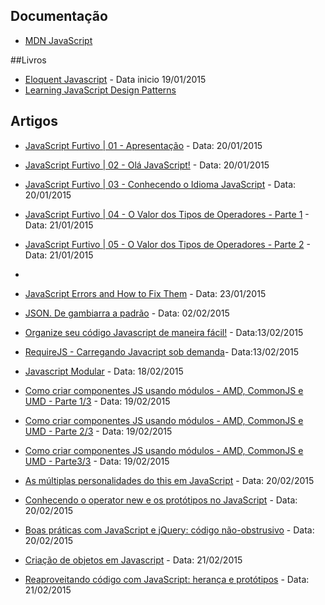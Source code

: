 ## Documentação
 - [MDN JavaScript](https://developer.mozilla.org/pt-BR/docs/Web/JavaScript)

##Livros
 - [Eloquent Javascript](http://eloquentjavascript.net/) - Data inicio 19/01/2015 
 - [Learning JavaScript Design Patterns](http://addyosmani.com/resources/essentialjsdesignpatterns/book/#introduction)

 
## Artigos

 - [JavaScript Furtivo | 01 - Apresentação](http://ericdouglas.github.io/2014/04/08/10-javascript-furtivo-apresentacao/) - Data: 20/01/2015
 - [JavaScript Furtivo | 02 - Olá JavaScript!](http://ericdouglas.github.io/2014/04/08/11-javascript-furtivo-ola-javascript/) -  Data: 20/01/2015
 - [JavaScript Furtivo | 03 - Conhecendo o Idioma JavaScript](http://ericdouglas.github.io/2014/04/08/12-javascript-furtivo-conhecendo-o-idioma-javascript/) - Data: 20/01/2015
 - [JavaScript Furtivo | 04 - O Valor dos Tipos de Operadores - Parte 1](http://ericdouglas.github.io/2014/04/19/14-javascript-furtivo-o-valor-dos-tipos-de-operadores-parte-02/) - Data: 21/01/2015
 - [JavaScript Furtivo | 05 - O Valor dos Tipos de Operadores - Parte 2](http://ericdouglas.github.io/2014/04/19/14-javascript-furtivo-o-valor-dos-tipos-de-operadores-parte-02/#valores-booleanos) - Data: 21/01/2015
 - 
 
- [JavaScript Errors and How to Fix Them](http://davidwalsh.name/fix-javascript-errors?utm_source=javascriptweekly&utm_medium=email) - Data: 23/01/2015
- [JSON. De gambiarra a padrão](http://loopinfinito.com.br/2013/06/18/json-de-gambiarra-a-padrao/) - Data: 02/02/2015
- [Organize seu código Javascript de maneira fácil!](http://blog.caelum.com.br/organize-seu-codigo-javascript-de-maneira-facil/) - Data:13/02/2015 
- [RequireJS - Carregando Javacript sob demanda](http://blog.da2k.com.br/2015/01/18/requirejs-carregando-javacript-sob-demanda/)- Data:13/02/2015 
- [Javascript Modular](http://matheusazzi.com/javascript-modular/) - Data:  18/02/2015
- [Como criar componentes JS usando módulos - AMD, CommonJS e UMD - Parte 1/3](http://blog.da2k.com.br/2015/01/03/como-criar-componentes-js-usando-modulos-amd-commonjs-e-umd-parte-1-3/) - Data: 19/02/2015 
- [Como criar componentes JS usando módulos - AMD, CommonJS e UMD - Parte 2/3](http://blog.da2k.com.br/2015/01/04/como-criar-componentes-js-usando-modulos-amd-commonjs-e-umd-parte-2-3/)  - Data: 19/02/2015 
- [Como criar componentes JS usando módulos - AMD, CommonJS e UMD - Parte3/3](http://blog.da2k.com.br/2015/01/05/como-criar-componentes-js-usando-modulos-amd-commonjs-e-umd-parte-3-3/)  - Data: 19/02/2015 
- [As múltiplas personalidades do this em JavaScript](http://blog.caelum.com.br/as-multiplas-personalidades-do-this-em-javascript/) - Data: 20/02/2015 
- [Conhecendo o operator new e os protótipos no JavaScript](http://blog.caelum.com.br/conhecendo-o-operator-new-e-os-prototipos-no-javascript/) - Data: 20/02/2015 
- [Boas práticas com JavaScript e jQuery: código não-obstrusivo](http://blog.caelum.com.br/boas-praticas-com-javascript-e-jquery-codigo-nao-obstrusivo/)  - Data: 20/02/2015 
- [Criação de objetos em Javascript](http://blog.caelum.com.br/criacao-de-objetos-em-javascript/) - Data: 21/02/2015
- [Reaproveitando código com JavaScript: herança e protótipos](http://blog.caelum.com.br/reaproveitando-codigo-com-javascript-heranca-e-prototipos/) - Data: 21/02/2015



